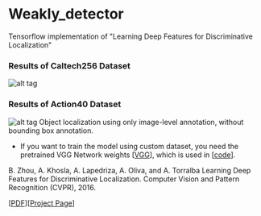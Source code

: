 # Weakly_detector
Tensorflow implementation of "Learning Deep Features for Discriminative Localization"

### Results of Caltech256 Dataset
![alt tag](https://github.com/jazzsaxmafia/Weakly_detector/blob/master/results/demo.main.jpg)

### Results of Action40 Dataset
![alt tag](https://github.com/jazzsaxmafia/Weakly_detector/blob/master/results/demo.main2.jpg)
Object localization using only image-level annotation, without bounding box annotation.

* If you want to train the model using custom dataset, you need the pretrained VGG Network weights [[VGG](https://drive.google.com/file/d/0B5o40yxdA9PqOVI5dF9tN3NUc2c/view?usp=sharing)], which is used in [[code](https://github.com/jazzsaxmafia/Weakly_detector/blob/master/src/train.caltech.py#L10)].

B. Zhou, A. Khosla, A. Lapedriza, A. Oliva, and A. Torralba
Learning Deep Features for Discriminative Localization.
Computer Vision and Pattern Recognition (CVPR), 2016.

[[PDF](http://arxiv.org/pdf/1512.04150.pdf)][[Project Page](http://cnnlocalization.csail.mit.edu/)]

